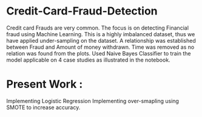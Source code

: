 # Credit-Card-Fraud-Detection

Credit card Frauds are very common. The focus is on detecting Financial fraud using Machine Learning.
This is a highly imbalanced dataset, thus we have applied under-sampling on the dataset.
A relationship was established between Fraud and Amount of money withdrawn. Time was removed as no relation was found from the plots.
Used Naive Bayes Classifier to train the model applicable on 4 case studies as illustrated in the notebook.

# Present Work : 
Implementing Logistic Regression
Implementing over-smapling using SMOTE to increase accuracy.
